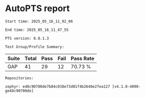 # AutoPTS report

    Start time: 2025_05_16_11_02_06

    End time: 2025_05_16_11_47_55

    PTS version: 8.8.1.3

    Test Group/Profile Summary: 
|  Suite  | Total | Pass | Fail | Pass Rate|
|---------|-------|------|------|----------|
|GAP      |41     |29    |12    |  70.73 % |

    Repositories:

	zephyr: e48c90700de7b84c038e73d01f4b2640e2fea127 [v4.1.0-4090-ge48c90700de]
